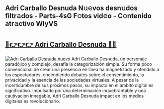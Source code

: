 ## Adri Carballo Desnuda N𝚞𝚎vos desn𝚞dos filtr𝚊dos - Parts-4sG F𝚘tos vid𝚎o - C𝚘ntenido atr𝚊ctivo WlyVS

# <h2><a href="http://mbdqtk.tromn.icu/?c=Adri+Carballo+Desnuda">🔗👉👉👉 Adri Carballo Desnuda 🔗🔗</a></h2>

[![Adri Carballo Desnuda nuevo](https://i.imgur.com/pEAQMta.gif)](http://mbdqtk.tromn.icu/?c=Adri+Carballo+Desnuda)
Adri Carballo Desnuda, un personaje paradójico y complejo, desafía la categorización simple. Su forma poco convencional de crear una presencia en línea ha magnetizado y ofendido a los espectadores, encendiendo debates sobre el consentimiento, la privacidad y la esencia de las sociedades virtuales. A pesar de la incertidumbre de sus próximos pasos, su impacto en el ámbito digital es significativo. Impulsado por una determinación inquebrantable y una cautivación innegable, Adri Carballo Desnuda impact en los medios digitales es revolucionario.
